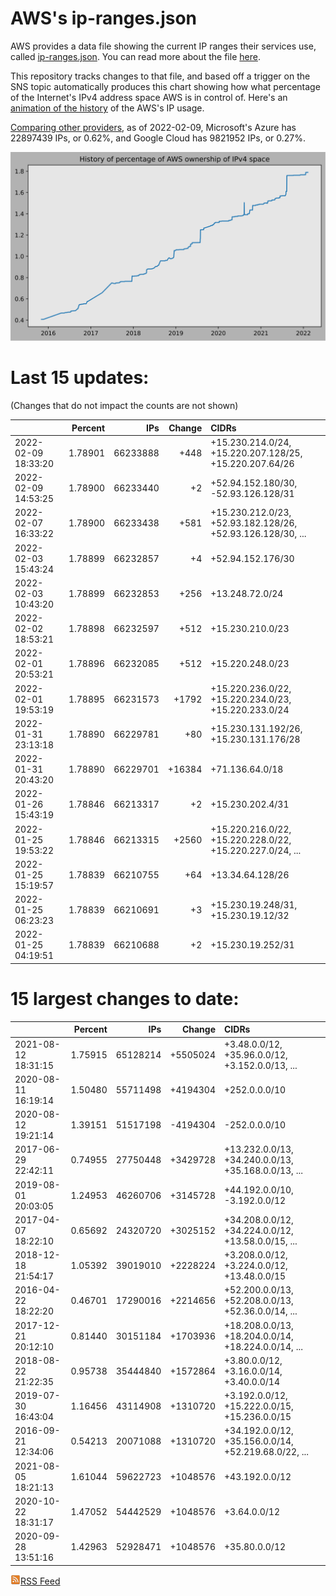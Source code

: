 # AWS's ip-ranges.json

AWS provides a data file showing the current IP ranges their
services use, called [ip-ranges.json](https://ip-ranges.amazonaws.com/ip-ranges.json).  You 
can read more about the file [here](https://docs.aws.amazon.com/general/latest/gr/aws-ip-ranges.html).

This repository tracks changes to that file, and based off a trigger on the SNS topic 
automatically produces this chart showing how what percentage of the Internet's IPv4 
address space AWS is in control of.  Here's an 
[animation of the history](https://youtu.be/Su25yl7eol8) of the AWS's IP usage.

[Comparing other providers](https://github.com/seligman/cloud_sizes), as of 2022-02-09, Microsoft's Azure has 22897439 IPs, or 0.62%, and Google Cloud has 9821952 IPs, or 0.27%.

![History of AWS](history_count.svg)

# Last 15 updates:

(Changes that do not impact the counts are not shown)

| | Percent | IPs | Change | CIDRs |
| :--- | ---: | ---: | ---: | :--- |
| 2022-02-09 18:33:20 | 1.78901 | 66233888 | +448 | +15.230.214.0/24, +15.220.207.128/25, +15.220.207.64/26 |
| 2022-02-09 14:53:25 | 1.78900 | 66233440 | +2 | +52.94.152.180/30, -52.93.126.128/31 |
| 2022-02-07 16:33:22 | 1.78900 | 66233438 | +581 | +15.230.212.0/23, +52.93.182.128/26, +52.93.126.128/30, ... |
| 2022-02-03 15:43:24 | 1.78899 | 66232857 | +4 | +52.94.152.176/30 |
| 2022-02-03 10:43:20 | 1.78899 | 66232853 | +256 | +13.248.72.0/24 |
| 2022-02-02 18:53:21 | 1.78898 | 66232597 | +512 | +15.230.210.0/23 |
| 2022-02-01 20:53:21 | 1.78896 | 66232085 | +512 | +15.220.248.0/23 |
| 2022-02-01 19:53:19 | 1.78895 | 66231573 | +1792 | +15.220.236.0/22, +15.220.234.0/23, +15.220.233.0/24 |
| 2022-01-31 23:13:18 | 1.78890 | 66229781 | +80 | +15.230.131.192/26, +15.230.131.176/28 |
| 2022-01-31 20:43:20 | 1.78890 | 66229701 | +16384 | +71.136.64.0/18 |
| 2022-01-26 15:43:19 | 1.78846 | 66213317 | +2 | +15.230.202.4/31 |
| 2022-01-25 19:53:22 | 1.78846 | 66213315 | +2560 | +15.220.216.0/22, +15.220.228.0/22, +15.220.227.0/24, ... |
| 2022-01-25 15:19:57 | 1.78839 | 66210755 | +64 | +13.34.64.128/26 |
| 2022-01-25 06:23:23 | 1.78839 | 66210691 | +3 | +15.230.19.248/31, +15.230.19.12/32 |
| 2022-01-25 04:19:51 | 1.78839 | 66210688 | +2 | +15.230.19.252/31 |


# 15 largest changes to date:

| | Percent | IPs | Change | CIDRs |
| :--- | ---: | ---: | ---: | :--- |
| 2021-08-12 18:31:15 | 1.75915 | 65128214 | +5505024 | +3.48.0.0/12, +35.96.0.0/12, +3.152.0.0/13, ... |
| 2020-08-11 16:19:14 | 1.50480 | 55711498 | +4194304 | +252.0.0.0/10 |
| 2020-08-12 19:21:14 | 1.39151 | 51517198 | -4194304 | -252.0.0.0/10 |
| 2017-06-29 22:42:11 | 0.74955 | 27750448 | +3429728 | +13.232.0.0/13, +34.240.0.0/13, +35.168.0.0/13, ... |
| 2019-08-01 20:03:05 | 1.24953 | 46260706 | +3145728 | +44.192.0.0/10, -3.192.0.0/12 |
| 2017-04-07 18:22:10 | 0.65692 | 24320720 | +3025152 | +34.208.0.0/12, +34.224.0.0/12, +13.58.0.0/15, ... |
| 2018-12-18 21:54:17 | 1.05392 | 39019010 | +2228224 | +3.208.0.0/12, +3.224.0.0/12, +13.48.0.0/15 |
| 2016-04-22 18:22:20 | 0.46701 | 17290016 | +2214656 | +52.200.0.0/13, +52.208.0.0/13, +52.36.0.0/14, ... |
| 2017-12-21 20:12:10 | 0.81440 | 30151184 | +1703936 | +18.208.0.0/13, +18.204.0.0/14, +18.224.0.0/14, ... |
| 2018-08-22 21:22:35 | 0.95738 | 35444840 | +1572864 | +3.80.0.0/12, +3.16.0.0/14, +3.40.0.0/14 |
| 2019-07-30 16:43:04 | 1.16456 | 43114908 | +1310720 | +3.192.0.0/12, +15.222.0.0/15, +15.236.0.0/15 |
| 2016-09-21 12:34:06 | 0.54213 | 20071088 | +1310720 | +34.192.0.0/12, +35.156.0.0/14, +52.219.68.0/22, ... |
| 2021-08-05 18:21:13 | 1.61044 | 59622723 | +1048576 | +43.192.0.0/12 |
| 2020-10-22 18:31:17 | 1.47052 | 54442529 | +1048576 | +3.64.0.0/12 |
| 2020-09-28 13:51:16 | 1.42963 | 52928471 | +1048576 | +35.80.0.0/12 |


[![RSS Icon](rss-icon.png)RSS Feed](https://raw.githubusercontent.com/seligman/aws-ip-ranges/master/rss.xml)
